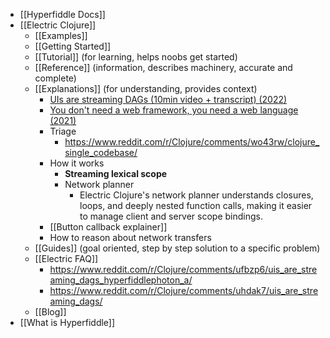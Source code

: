 - [[Hyperfiddle Docs]]
- [[Electric Clojure]]
	- [[Examples]]
	- [[Getting Started]]
	- [[Tutorial]] (for learning, helps noobs get started)
	- [[Reference]] (information, describes machinery, accurate and complete)
	- [[Explanations]] (for understanding, provides context)
		- [UIs are streaming DAGs (10min video + transcript) (2022)](https://hyperfiddle.notion.site/UIs-are-streaming-DAGs-e181461681a8452bb9c7a9f10f507991)
		- [You don't need a web framework, you need a web language (2021)](https://hyperfiddle.notion.site/Reactive-Clojure-You-don-t-need-a-web-framework-you-need-a-web-language-44b5bfa526be4af282863f34fa1cfffc)
		- Triage
			- https://www.reddit.com/r/Clojure/comments/wo43rw/clojure_single_codebase/
		- How it works
			- **Streaming lexical scope**
			- Network planner
				- Electric Clojure's network planner understands closures, loops, and deeply nested function calls, making it easier to manage client and server scope bindings.
		- [[Button callback explainer]]
		- How to reason about network transfers
	- [[Guides]] (goal oriented, step by step solution to a specific problem)
	- [[Electric FAQ]]
		- https://www.reddit.com/r/Clojure/comments/ufbzp6/uis_are_streaming_dags_hyperfiddlephoton_a/
		- https://www.reddit.com/r/Clojure/comments/uhdak7/uis_are_streaming_dags/
	- [[Blog]]
- [[What is Hyperfiddle]]